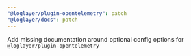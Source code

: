 ```yaml
---
"@loglayer/plugin-opentelemetry": patch
"@loglayer/docs": patch
---
```


Add missing documentation around optional config options for `@loglayer/plugin-opentelemetry`
